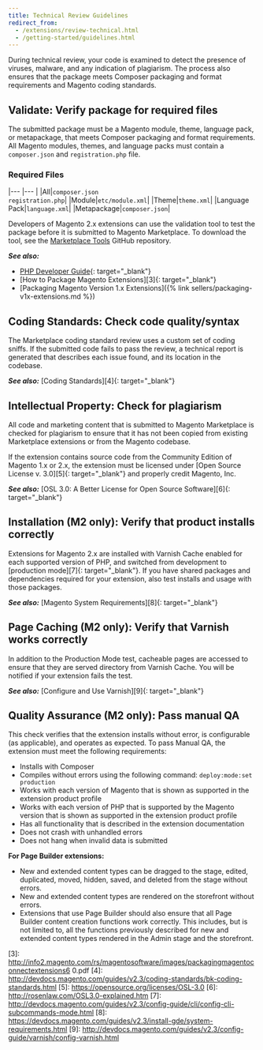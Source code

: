 ```yaml
---
title: Technical Review Guidelines
redirect_from:
  - /extensions/review-technical.html
  - /getting-started/guidelines.html
---
```


During technical review, your code is examined to detect the presence of viruses, malware, and any indication of plagiarism. The process also ensures that the package meets Composer packaging and format requirements and Magento coding standards.

## Validate: Verify package for required files

The submitted package must be a Magento module, theme, language pack, or metapackage, that meets Composer packaging and format requirements. All Magento modules, themes, and language packs must contain a `composer.json` and `registration.php` file.

### Required Files

|--- |--- |
|All|`composer.json` <br/>`registration.php`|
|Module|`etc/module.xml`|
|Theme|`theme.xml`|
|Language Pack|`language.xml`|
|Metapackage|`composer.json`|

Developers of Magento 2.x extensions can use the validation tool to test the package before it is submitted to Magento Marketplace. To download the tool, see the [Marketplace Tools][1] GitHub repository.

**_See also:_**

* [PHP Developer Guide][2]{: target="_blank"}
* [How to Package Magento Extensions][3]{: target="_blank"}
* [Packaging Magento Version 1.x Extensions]({% link sellers/packaging-v1x-extensions.md %})

## Coding Standards: Check code quality/syntax

The Marketplace coding standard review uses a custom set of coding sniffs. If the submitted code fails to pass the review, a technical report is generated that describes each issue found, and its location in the codebase.

**_See also:_** [Coding Standards][4]{: target="_blank"}

## Intellectual Property: Check for plagiarism

All code and marketing content that is submitted to Magento Marketplace is checked for plagiarism to ensure that it has not been copied from existing Marketplace extensions or from the Magento codebase.

If the extension contains source code from the Community Edition of Magento 1.x or 2.x, the extension must be licensed under [Open Source License v. 3.0][5]{: target="_blank"} and properly credit Magento, Inc.

**_See also:_** [OSL 3.0: A Better License for Open Source Software][6]{: target="_blank"}

## Installation (M2 only): Verify that product installs correctly

Extensions for Magento 2.x are installed with Varnish Cache enabled for each supported version of PHP, and switched from development to [production mode][7]{: target="_blank"}. If you have shared packages and dependencies required for your extension, also test installs and usage with those packages.

**_See also:_** [Magento System Requirements][8]{: target="_blank"}

## Page Caching (M2 only): Verify that Varnish works correctly

In addition to the Production Mode test, cacheable pages are accessed to ensure that they are served directory from Varnish Cache. You will be notified if your extension fails the test.

**_See also:_** [Configure and Use Varnish][9]{: target="_blank"}

## Quality Assurance (M2 only): Pass manual QA

This check verifies that the extension installs without error, is configurable (as applicable), and operates as expected. To pass Manual QA, the extension must meet the following requirements:

* Installs with Composer
* Compiles without errors using the following command: `deploy:mode:set production`
* Works with each version of Magento that is shown as supported in the extension product profile
* Works with each version of PHP that is supported by the Magento version that is shown as supported in the extension product profile
* Has all functionality that is described in the extension documentation
* Does not crash with unhandled errors
* Does not hang when invalid data is submitted

**For Page Builder extensions:**

* New and extended content types can be dragged to the stage, edited, duplicated, moved, hidden, saved, and deleted from the stage without errors.
* New and extended content types are rendered on the storefront without errors.
* Extensions that use Page Builder should also ensure that all Page Builder content creation functions work correctly. This includes, but is not limited to, all the functions previously described for new and extended content types rendered in the Admin stage and the storefront.

[1]: https://github.com/magento/marketplace-tools
[2]: http://devdocs.magento.com/guides/v2.3/extension-dev-guide/bk-extension-dev-guide.html
[3]: http://info2.magento.com/rs/magentosoftware/images/packagingmagentoconnectextensions6 0.pdf
[4]: http://devdocs.magento.com/guides/v2.3/coding-standards/bk-coding-standards.html
[5]: https://opensource.org/licenses/OSL-3.0
[6]: http://rosenlaw.com/OSL3.0-explained.htm
[7]: http://devdocs.magento.com/guides/v2.3/config-guide/cli/config-cli-subcommands-mode.html
[8]: https://devdocs.magento.com/guides/v2.3/install-gde/system-requirements.html
[9]: http://devdocs.magento.com/guides/v2.3/config-guide/varnish/config-varnish.html
